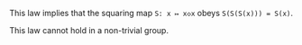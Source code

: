 This law implies that the squaring map `S: x ↦ x◇x` obeys `S(S(S(x))) = S(x)`.

This law cannot hold in a non-trivial group.
